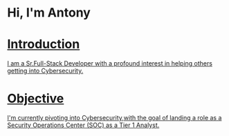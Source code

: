 # Hi, I'm Antony
<a href="https://www.linkedin.com/in/antony-sandoval" a>

# Introduction

I am a Sr.Full-Stack Developer with a profound interest in helping others getting into Cybersecurity.

# Objective

I'm currently pivoting into Cybersecurity,with the goal of landing a role as a Security Operations Center (SOC) as a Tier 1 Analyst.  
<!--
**antony0531/antony0531** is a ✨ _special_ ✨ repository because its `README.md` (this file) appears on your GitHub profile.

Here are some ideas to get you started:

- 🔭 I’m currently working on ...
- 🌱 I’m currently learning ...
- 👯 I’m looking to collaborate on ...
- 🤔 I’m looking for help with ...
- 💬 Ask me about ...
- 📫 How to reach me: ...
- 😄 Pronouns: ...
- ⚡ Fun fact: ...
-->

